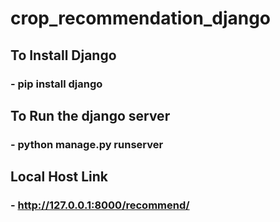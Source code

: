 # crop_recommendation_django

## To Install Django
### - pip install django

## To Run the django server
### - python manage.py runserver

## Local Host Link
### - http://127.0.0.1:8000/recommend/
